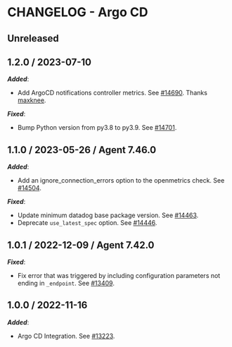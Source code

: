 # CHANGELOG - Argo CD

## Unreleased

## 1.2.0 / 2023-07-10

***Added***:

* Add ArgoCD notifications controller metrics. See [#14690](https://github.com/DataDog/integrations-core/pull/14690). Thanks [maxknee](https://github.com/maxknee).

***Fixed***:

* Bump Python version from py3.8 to py3.9. See [#14701](https://github.com/DataDog/integrations-core/pull/14701).

## 1.1.0 / 2023-05-26 / Agent 7.46.0

***Added***:

* Add an ignore_connection_errors option to the openmetrics check. See [#14504](https://github.com/DataDog/integrations-core/pull/14504).

***Fixed***:

* Update minimum datadog base package version. See [#14463](https://github.com/DataDog/integrations-core/pull/14463).
* Deprecate `use_latest_spec` option. See [#14446](https://github.com/DataDog/integrations-core/pull/14446).

## 1.0.1 / 2022-12-09 / Agent 7.42.0

***Fixed***:

* Fix error that was triggered by including configuration parameters not ending in `_endpoint`. See [#13409](https://github.com/DataDog/integrations-core/pull/13409).

## 1.0.0 / 2022-11-16

***Added***:

* Argo CD Integration. See [#13223](https://github.com/DataDog/integrations-core/pull/13223).
